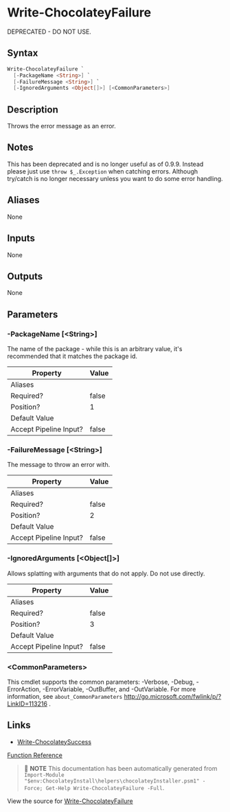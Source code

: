﻿---
Order: 400
xref: write-chocolateyfailure
Title: Write-ChocolateyFailure
Description: Information on Write-ChocolateyFailure function
RedirectFrom:
  - docs/helpers-write-chocolatey-failure
  - docs/helperswritechocolateyfailure
---

# Write-ChocolateyFailure

<!-- This documentation is automatically generated from https://github.com/chocolatey/choco/blob/master/src/chocolatey.resources/helpers/functions/Write-ChocolateyFailure.ps1 using https://github.com/chocolatey/choco/blob/master/GenerateDocs.ps1. Contributions are welcome at the original location(s). -->

DEPRECATED - DO NOT USE.

## Syntax

~~~powershell
Write-ChocolateyFailure `
  [-PackageName <String>] `
  [-FailureMessage <String>] `
  [-IgnoredArguments <Object[]>] [<CommonParameters>]
~~~

## Description

Throws the error message as an error.

## Notes

This has been deprecated and is no longer useful as of 0.9.9. Instead
please just use `throw $_.Exception` when catching errors. Although
try/catch is no longer necessary unless you want to do some error
handling.

## Aliases

None

## Inputs

None

## Outputs

None

## Parameters

###  -PackageName [&lt;String&gt;]
The name of the package - while this is an arbitrary value, it's
recommended that it matches the package id.

Property               | Value
---------------------- | -----
Aliases                | 
Required?              | false
Position?              | 1
Default Value          | 
Accept Pipeline Input? | false
 
###  -FailureMessage [&lt;String&gt;]
The message to throw an error with.

Property               | Value
---------------------- | -----
Aliases                | 
Required?              | false
Position?              | 2
Default Value          | 
Accept Pipeline Input? | false
 
###  -IgnoredArguments [&lt;Object[]&gt;]
Allows splatting with arguments that do not apply. Do not use directly.

Property               | Value
---------------------- | -----
Aliases                | 
Required?              | false
Position?              | 3
Default Value          | 
Accept Pipeline Input? | false
 
### &lt;CommonParameters&gt;

This cmdlet supports the common parameters: -Verbose, -Debug, -ErrorAction, -ErrorVariable, -OutBuffer, and -OutVariable. For more information, see `about_CommonParameters` http://go.microsoft.com/fwlink/p/?LinkID=113216 .


## Links

 * [Write-ChocolateySuccess](xref:write-chocolateysuccess)


[Function Reference](xref:powershell-reference)

> :memo: **NOTE** This documentation has been automatically generated from `Import-Module "$env:ChocolateyInstall\helpers\chocolateyInstaller.psm1" -Force; Get-Help Write-ChocolateyFailure -Full`.

View the source for [Write-ChocolateyFailure](https://github.com/chocolatey/choco/blob/master/src/chocolatey.resources/helpers/functions/Write-ChocolateyFailure.ps1)
